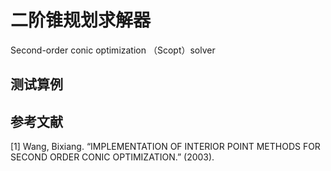 # 二阶锥规划求解器



Second-order conic optimization （Scopt）solver



## 测试算例



## 参考文献

[1] Wang, Bixiang. “IMPLEMENTATION OF INTERIOR POINT METHODS FOR SECOND ORDER CONIC OPTIMIZATION.” (2003).
